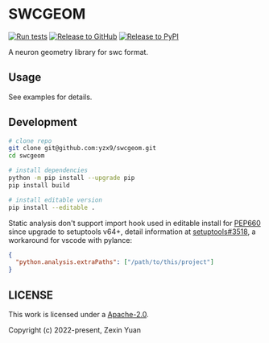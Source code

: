 # SWCGEOM

[![Run tests](https://github.com/yzx9/swcgeom/actions/workflows/test.yml/badge.svg)](https://github.com/yzx9/swcgeom/actions/workflows/test.yml)
[![Release to GitHub](https://github.com/yzx9/swcgeom/actions/workflows/github-publish.yml/badge.svg)](https://github.com/yzx9/swcgeom/releases)
[![Release to PyPI](https://github.com/yzx9/swcgeom/actions/workflows/pypi-publish.yml/badge.svg)](https://pypi.org/project/swcgeom/)

A neuron geometry library for swc format.

## Usage

See examples for details.

## Development

```bash
# clone repo
git clone git@github.com:yzx9/swcgeom.git
cd swcgeom

# install dependencies
python -m pip install --upgrade pip
pip install build

# install editable version
pip install --editable .
```

Static analysis don't support import hook used in editable install for
[PEP660](https://peps.python.org/pep-0660/) since upgrade to setuptools v64+,
detail information at [setuptools#3518](https://github.com/pypa/setuptools/issues/3518),
a workaround for vscode with pylance:

```json
{
  "python.analysis.extraPaths": ["/path/to/this/project"]
}
```

## LICENSE

This work is licensed under a
<a rel="license" href="https://www.apache.org/licenses/">Apache-2.0</a>.

Copyright (c) 2022-present, Zexin Yuan
